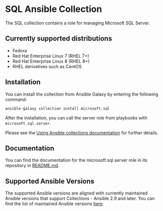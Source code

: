 SQL Ansible Collection
=====================================

The SQL collection contains a role for managing Microsoft SQL Server.

## Currently supported distributions

* Fedora
* Red Hat Enterprise Linux 7 (RHEL 7+)
* Red Hat Enterprise Linux 8 (RHEL 8+)
* RHEL derivatives such as CentOS

## Installation

You can install the collection from Ansible Galaxy by entering the following command:

```
ansible-galaxy collection install microsoft.sql
```

After the installation, you can call the server role from playbooks with `microsoft.sql.server`.

Please see the [Using Ansible collections documentation](https://docs.ansible.com/ansible/devel/user_guide/collections_using.html) for further details.

## Documentation

You can find the documentation for the microsoft.sql.server role in its repository in [README.md](https://github.com/linux-system-roles/mssql/blob/master/README.md).

## Supported Ansible Versions

The supported Ansible versions are aligned with currently maintained Ansible versions that support Collections - Ansible 2.9 and later. You can find the list of maintained Ansible versions [here](https://docs.ansible.com/ansible/latest/reference_appendices/release_and_maintenance.html#release-status).
